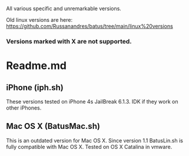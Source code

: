 All various specific and unremarkable versions.

Old linux versions are here: https://github.com/Russanandres/batus/tree/main/linux%20versions

### Versions marked with X are not supported.

# Readme.md
## iPhone (iph.sh)
These versions tested on iPhone 4s JailBreak 6.1.3. IDK if they work on other iPhones.

## Mac OS X (BatusMac.sh)
This is an outdated version for Mac OS X. Since version 1.1 BatusLin.sh is fully compatible with Mac OS X. Tested on OS X Catalina in vmware.
